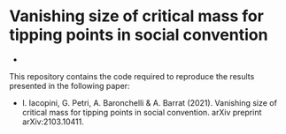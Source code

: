 # Vanishing size of critical mass for tipping points in social convention
-

This repository contains the code required to reproduce the results presented in the following paper:
- I. Iacopini, G. Petri, A. Baronchelli & A. Barrat (2021). Vanishing size of critical mass for tipping points in social convention. arXiv preprint arXiv:2103.10411.
